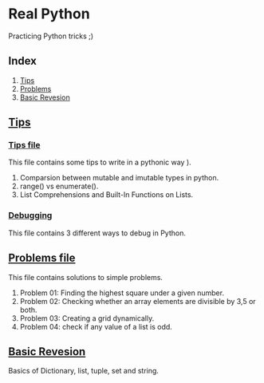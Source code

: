 # Real Python
Practicing Python tricks ;)
## Index
1. [Tips](#tips_file)
2. [Problems](#problems-file)
3. [Basic Revesion](#basic-revesion)

## [Tips](https://github.com/Nemat-Allah-Aloush/Real-Python/tree/master/Tips)
### [Tips file](https://github.com/Nemat-Allah-Aloush/Real-Python/blob/master/Tips.ipynb)
This file contains some tips to write in a pythonic way ).
1. Comparsion between mutable and imutable types in python.
2. range() vs enumerate().
3. List Comprehensions and Built-In Functions on Lists.

### [Debugging](https://github.com/Nemat-Allah-Aloush/Real-Python/blob/master/Tips/Debugging.ipynb)
This file contains 3 different ways to debug in Python.

## [Problems file](https://github.com/Nemat-Allah-Aloush/Real-Python/blob/master/Problems.ipynb)
This file contains solutions to simple problems.
1. Problem 01: Finding the highest square under a given number.
2. Problem 02: Checking whether an array elements are divisible by 3,5 or both.
3. Problem 03: Creating a grid dynamically.
4. Problem 04: check if any value of a list is odd.

## [Basic Revesion](https://github.com/Nemat-Allah-Aloush/Real-Python/blob/master/Basic_Revesion.ipynb)
Basics of Dictionary, list, tuple, set and string.
